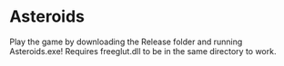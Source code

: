 # Asteroids
Play the game by downloading the Release folder and running Asteroids.exe!  Requires freeglut.dll to be in the same directory to work.

